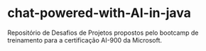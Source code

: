 # chat-powered-with-AI-in-java
Repositório de Desafios de Projetos propostos pelo bootcamp de treinamento para a certificação AI-900 da Microsoft.
